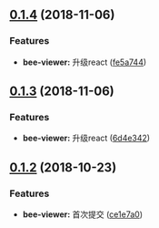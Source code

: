 <a name="0.1.4"></a>
## [0.1.4](https://github.com/tinper-bee/bee-viewer/compare/v0.1.3...v0.1.4) (2018-11-06)


### Features

* **bee-viewer:** 升级react ([fe5a744](https://github.com/tinper-bee/bee-viewer/commit/fe5a744))



<a name="0.1.3"></a>
## [0.1.3](https://github.com/tinper-bee/bee-viewer/compare/v0.1.2...v0.1.3) (2018-11-06)


### Features

* **bee-viewer:** 升级react ([6d4e342](https://github.com/tinper-bee/bee-viewer/commit/6d4e342))



<a name="0.1.2"></a>
## [0.1.2](https://github.com/tinper-bee/bee-viewer/compare/ce1e7a0...v0.1.2) (2018-10-23)


### Features

* **bee-viewer:** 首次提交 ([ce1e7a0](https://github.com/tinper-bee/bee-viewer/commit/ce1e7a0))



